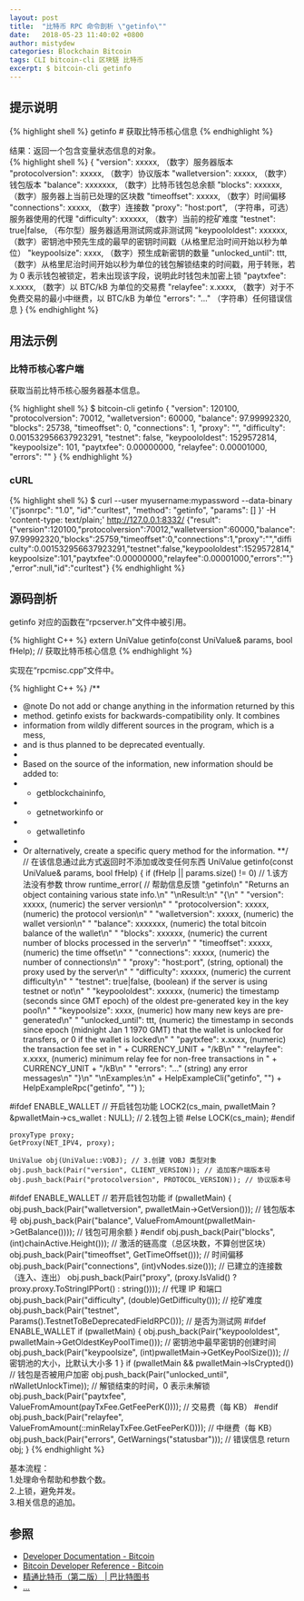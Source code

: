 ```yaml
---
layout: post
title:  "比特币 RPC 命令剖析 \"getinfo\""
date:   2018-05-23 11:40:02 +0800
author: mistydew
categories: Blockchain Bitcoin
tags: CLI bitcoin-cli 区块链 比特币
excerpt: $ bitcoin-cli getinfo
---
```

## 提示说明

{% highlight shell %}
getinfo # 获取比特币核心信息
{% endhighlight %}

结果：返回一个包含变量状态信息的对象。<br>
{% highlight shell %}
{
  "version": xxxxx,           （数字）服务器版本
  "protocolversion": xxxxx,   （数字）协议版本
  "walletversion": xxxxx,     （数字）钱包版本
  "balance": xxxxxxx,         （数字）比特币钱包总余额
  "blocks": xxxxxx,           （数字）服务器上当前已处理的区块数
  "timeoffset": xxxxx,        （数字）时间偏移
  "connections": xxxxx,       （数字）连接数
  "proxy": "host:port",     （字符串，可选）服务器使用的代理
  "difficulty": xxxxxx,       （数字）当前的挖矿难度
  "testnet": true|false,      （布尔型）服务器适用测试网或非测试网
  "keypoololdest": xxxxxx,    （数字）密钥池中预先生成的最早的密钥时间戳（从格里尼治时间开始以秒为单位）
  "keypoolsize": xxxx,        （数字）预生成新密钥的数量
  "unlocked_until": ttt,      （数字）从格里尼治时间开始以秒为单位的钱包解锁结束的时间戳，用于转账，若为 0 表示钱包被锁定，若未出现该字段，说明此时钱包未加密上锁
  "paytxfee": x.xxxx,         （数字）以 BTC/kB 为单位的交易费
  "relayfee": x.xxxx,         （数字）对于不免费交易的最小中继费，以 BTC/kB 为单位
  "errors": "..."           （字符串）任何错误信息
}
{% endhighlight %}

## 用法示例

### 比特币核心客户端

获取当前比特币核心服务器基本信息。

{% highlight shell %}
$ bitcoin-cli getinfo
{
  "version": 120100,
  "protocolversion": 70012,
  "walletversion": 60000,
  "balance": 97.99992320,
  "blocks": 25738,
  "timeoffset": 0,
  "connections": 1,
  "proxy": "",
  "difficulty": 0.001532956637923291,
  "testnet": false,
  "keypoololdest": 1529572814,
  "keypoolsize": 101,
  "paytxfee": 0.00000000,
  "relayfee": 0.00001000,
  "errors": ""
}
{% endhighlight %}

### cURL

{% highlight shell %}
$ curl --user myusername:mypassword --data-binary '{"jsonrpc": "1.0", "id":"curltest", "method": "getinfo", "params": [] }' -H 'content-type: text/plain;' http://127.0.0.1:8332/
{"result":{"version":120100,"protocolversion":70012,"walletversion":60000,"balance":97.99992320,"blocks":25759,"timeoffset":0,"connections":1,"proxy":"","difficulty":0.001532956637923291,"testnet":false,"keypoololdest":1529572814,"keypoolsize":101,"paytxfee":0.00000000,"relayfee":0.00001000,"errors":""},"error":null,"id":"curltest"}
{% endhighlight %}

## 源码剖析
getinfo 对应的函数在“rpcserver.h”文件中被引用。

{% highlight C++ %}
extern UniValue getinfo(const UniValue& params, bool fHelp); // 获取比特币核心信息
{% endhighlight %}

实现在“rpcmisc.cpp”文件中。

{% highlight C++ %}
/**
 * @note Do not add or change anything in the information returned by this
 * method. getinfo exists for backwards-compatibility only. It combines
 * information from wildly different sources in the program, which is a mess,
 * and is thus planned to be deprecated eventually.
 *
 * Based on the source of the information, new information should be added to:
 * - getblockchaininfo,
 * - getnetworkinfo or
 * - getwalletinfo
 *
 * Or alternatively, create a specific query method for the information.
 **/ // 在该信息通过此方式返回时不添加或改变任何东西
UniValue getinfo(const UniValue& params, bool fHelp)
{
    if (fHelp || params.size() != 0) // 1.该方法没有参数
        throw runtime_error( // 帮助信息反馈
            "getinfo\n"
            "Returns an object containing various state info.\n"
            "\nResult:\n"
            "{\n"
            "  \"version\": xxxxx,           (numeric) the server version\n"
            "  \"protocolversion\": xxxxx,   (numeric) the protocol version\n"
            "  \"walletversion\": xxxxx,     (numeric) the wallet version\n"
            "  \"balance\": xxxxxxx,         (numeric) the total bitcoin balance of the wallet\n"
            "  \"blocks\": xxxxxx,           (numeric) the current number of blocks processed in the server\n"
            "  \"timeoffset\": xxxxx,        (numeric) the time offset\n"
            "  \"connections\": xxxxx,       (numeric) the number of connections\n"
            "  \"proxy\": \"host:port\",     (string, optional) the proxy used by the server\n"
            "  \"difficulty\": xxxxxx,       (numeric) the current difficulty\n"
            "  \"testnet\": true|false,      (boolean) if the server is using testnet or not\n"
            "  \"keypoololdest\": xxxxxx,    (numeric) the timestamp (seconds since GMT epoch) of the oldest pre-generated key in the key pool\n"
            "  \"keypoolsize\": xxxx,        (numeric) how many new keys are pre-generated\n"
            "  \"unlocked_until\": ttt,      (numeric) the timestamp in seconds since epoch (midnight Jan 1 1970 GMT) that the wallet is unlocked for transfers, or 0 if the wallet is locked\n"
            "  \"paytxfee\": x.xxxx,         (numeric) the transaction fee set in " + CURRENCY_UNIT + "/kB\n"
            "  \"relayfee\": x.xxxx,         (numeric) minimum relay fee for non-free transactions in " + CURRENCY_UNIT + "/kB\n"
            "  \"errors\": \"...\"           (string) any error messages\n"
            "}\n"
            "\nExamples:\n"
            + HelpExampleCli("getinfo", "")
            + HelpExampleRpc("getinfo", "")
        );

#ifdef ENABLE_WALLET // 开启钱包功能
    LOCK2(cs_main, pwalletMain ? &pwalletMain->cs_wallet : NULL); // 2.钱包上锁
#else
    LOCK(cs_main);
#endif

    proxyType proxy;
    GetProxy(NET_IPV4, proxy);

    UniValue obj(UniValue::VOBJ); // 3.创建 VOBJ 类型对象
    obj.push_back(Pair("version", CLIENT_VERSION)); // 追加客户端版本号
    obj.push_back(Pair("protocolversion", PROTOCOL_VERSION)); // 协议版本号
#ifdef ENABLE_WALLET // 若开启钱包功能
    if (pwalletMain) {
        obj.push_back(Pair("walletversion", pwalletMain->GetVersion())); // 钱包版本号
        obj.push_back(Pair("balance",       ValueFromAmount(pwalletMain->GetBalance()))); // 钱包可用余额
    }
#endif
    obj.push_back(Pair("blocks",        (int)chainActive.Height())); // 激活的链高度（总区块数，不算创世区块）
    obj.push_back(Pair("timeoffset",    GetTimeOffset())); // 时间偏移
    obj.push_back(Pair("connections",   (int)vNodes.size())); // 已建立的连接数（连入、连出）
    obj.push_back(Pair("proxy",         (proxy.IsValid() ? proxy.proxy.ToStringIPPort() : string()))); // 代理 IP 和端口
    obj.push_back(Pair("difficulty",    (double)GetDifficulty())); // 挖矿难度
    obj.push_back(Pair("testnet",       Params().TestnetToBeDeprecatedFieldRPC())); // 是否为测试网
#ifdef ENABLE_WALLET
    if (pwalletMain) {
        obj.push_back(Pair("keypoololdest", pwalletMain->GetOldestKeyPoolTime())); // 密钥池中最早密钥的创建时间
        obj.push_back(Pair("keypoolsize",   (int)pwalletMain->GetKeyPoolSize())); // 密钥池的大小，比默认大小多 1
    }
    if (pwalletMain && pwalletMain->IsCrypted()) // 钱包是否被用户加密
        obj.push_back(Pair("unlocked_until", nWalletUnlockTime)); // 解锁结束的时间，0 表示未解锁
    obj.push_back(Pair("paytxfee",      ValueFromAmount(payTxFee.GetFeePerK()))); // 交易费（每 KB）
#endif
    obj.push_back(Pair("relayfee",      ValueFromAmount(::minRelayTxFee.GetFeePerK()))); // 中继费（每 KB）
    obj.push_back(Pair("errors",        GetWarnings("statusbar"))); // 错误信息
    return obj;
}
{% endhighlight %}

基本流程：<br>
1.处理命令帮助和参数个数。<br>
2.上锁，避免并发。<br>
3.相关信息的追加。

## 参照
* [Developer Documentation - Bitcoin](https://bitcoin.org/en/developer-documentation)
* [Bitcoin Developer Reference - Bitcoin](https://bitcoin.org/en/developer-reference#getinfo)
* [精通比特币（第二版） \| 巴比特图书](http://book.8btc.com/masterbitcoin2cn)
* [...](https://github.com/mistydew/blockchain)
